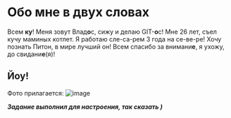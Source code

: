 # Обо мне в двух словах
Всем __ку__! Меня зовут Влад**о**с, сижу и делаю GIT-**о**с! 
Мне 26 лет, съел кучу маминых котлет. 
Я работаю сле-са-рем 3 года на се-ве-ре! 
Хочу познать Питон, в мире лучший он! 
Всем спасибо за внимани**е**, я ухожу, до свидани**е**(я)!
## Йоу!



Фото прилагается:
![image](https://user-images.githubusercontent.com/122696945/213065910-0b35fb49-e931-4405-86d8-266fbf457e7b.png)



***Задание выполнил для настроения, так сказать )***
